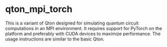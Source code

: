 # qton_mpi_torch
This is a variant of Qton designed for simulating quantum circuit computations in an MPI environment. It requires support for PyTorch on the platform and preferably with CUDA devices to maximize performance. The usage instructions are similar to the basic Qton.
